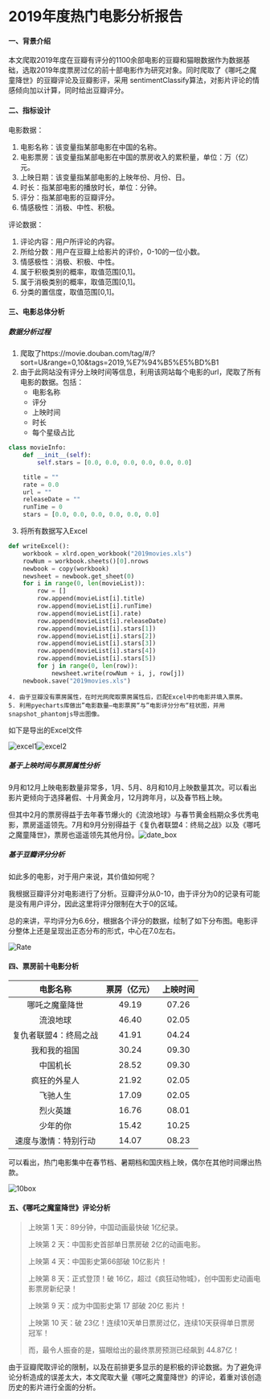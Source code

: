 # 2019年度热门电影分析报告

#### 一、背景介绍

​		本文爬取2019年度在豆瓣有评分的1100余部电影的豆瓣和猫眼数据作为数据基础，选取2019年度票房过亿的前十部电影作为研究对象。同时爬取了《哪吒之魔童降世》的豆瓣评论及豆瓣影评，采用 sentimentClassify算法，对影片评论的情感倾向加以计算，同时给出豆瓣评分。



#### 二、指标设计

电影数据：

1. 电影名称：该变量指某部电影在中国的名称。
2. 电影票房：该变量指某部电影在中国的票房收入的累积量，单位：万（亿）元。
3. 上映日期：该变量指某部电影的上映年份、月份、日。
4. 时长：指某部电影的播放时长，单位：分钟。
5. 评分：指某部电影的豆瓣评分。
6. 情感极性：消极、中性、积极。



评论数据：

1. 评论内容：用户所评论的内容。
3. 所给分数：用户在豆瓣上给影片的评价，0-10的一位小数。
4. 情感极性：消极、积极、中性。
5. 属于积极类别的概率，取值范围[0,1]。
6. 属于消极类别的概率，取值范围[0,1]。
7. 分类的置信度，取值范围[0,1]。



#### 三、电影总体分析

##### 数据分析过程

1. 爬取了https://movie.douban.com/tag/#/?sort=U&range=0,10&tags=2019,%E7%94%B5%E5%BD%B1
2. 由于此网站没有评分上映时间等信息，利用该网站每个电影的url，爬取了所有电影的数据。包括：
   - 电影名称
   - 评分
   - 上映时间
   - 时长
   - 每个星级占比

```python
class movieInfo:
    def __init__(self):
        self.stars = [0.0, 0.0, 0.0, 0.0, 0.0, 0.0]

    title = ""
    rate = 0.0
    url = ""
    releaseDate = ""
    runTime = 0
    stars = [0.0, 0.0, 0.0, 0.0, 0.0, 0.0]
```

3. 将所有数据写入Excel

```python
def writeExcel():
    workbook = xlrd.open_workbook("2019movies.xls")
    rowNum = workbook.sheets()[0].nrows
    newbook = copy(workbook)
    newsheet = newbook.get_sheet(0)
    for i in range(0, len(movieList)):
        row = []
        row.append(movieList[i].title)
        row.append(movieList[i].runTime)
        row.append(movieList[i].rate)
        row.append(movieList[i].releaseDate)
        row.append(movieList[i].stars[1])
        row.append(movieList[i].stars[2])
        row.append(movieList[i].stars[3])
        row.append(movieList[i].stars[4])
        row.append(movieList[i].stars[5])
        for j in range(0, len(row)):
            newsheet.write(rowNum + i, j, row[j])
    newbook.save("2019movies.xls")
```

	4. 由于豆瓣没有票房属性，在时光网爬取票房属性后，匹配Excel中的电影并填入票房。
 	5. 利用pyecharts库做出”电影数量—电影票房“与”电影评分分布“柱状图，并用snapshot_phantomjs导出图像。

如下是导出的Excel文件

![excel1](C:\Users\Bronkape\Documents\WHUer\python_projects_bron\crawlerDouban\excel1.png)![excel2](C:\Users\Bronkape\Documents\WHUer\python_projects_bron\crawlerDouban\excel2.png)



##### 基于上映时间与票房属性分析

9月和12月上映电影数量非常多，1月、5月、8月和10月上映数量其次。可以看出影片更倾向于选择暑假、十月黄金月，12月跨年月，以及春节档上映。

但其中2月的票房得益于去年春节爆火的《流浪地球》与春节黄金档期众多优秀电影，票房遥遥领先。7月和9月分别得益于《复仇者联盟4：终局之战》以及《哪吒之魔童降世》，票房也遥遥领先其他月份。![date_box](C:\Users\Bronkape\Documents\WHUer\python_projects_bron\crawlerDouban\date_box.png)



##### 基于豆瓣评分分析

如此多的电影，对于用户来说，其价值如何呢？

我根据豆瓣评分对电影进行了分析。豆瓣评分从0-10，由于评分为0的记录有可能是没有用户评分，因此这里将评分限制在大于0的区域。

总的来讲，平均评分为6.6分，根据各个评分的数据，绘制了如下分布图。电影评分整体上还是呈现出正态分布的形式，中心在7.0左右。

![Rate](C:\Users\Bronkape\Documents\WHUer\python_projects_bron\crawlerDouban\Rate.png)

#### 四、票房前十电影分析

|       电影名称        | 票房（亿元） | 上映时间 |
| :-------------------: | :----------: | :------: |
|    哪吒之魔童降世     |    49.19     |  07.26   |
|       流浪地球        |    46.40     |  02.05   |
| 复仇者联盟4：终局之战 |    41.91     |  04.24   |
|     我和我的祖国      |    30.24     |  09.30   |
|       中国机长        |    28.52     |  09.30   |
|     疯狂的外星人      |    21.92     |  02.05   |
|       飞驰人生        |    17.09     |  02.05   |
|       烈火英雄        |    16.76     |  08.01   |
|       少年的你        |    15.42     |  10.25   |
| 速度与激情：特别行动  |    14.07     |  08.23   |

可以看出，热门电影集中在春节档、暑期档和国庆档上映，偶尔在其他时间爆出热款。

![10box](C:\Users\Bronkape\Documents\WHUer\python_projects_bron\crawlerDouban\10box.png)



#### 五、《哪吒之魔童降世》评论分析

> 上映第 1 天：89分钟，中国动画最快破 1亿纪录。
>
> 上映第 2 天：中国影史首部单日票房破 2亿的动画电影。
>
> 上映第 4 天：中国影史第66部破 10亿影片！
>
> 上映第 8 天：正式登顶！破 16亿，超过《疯狂动物城》，创中国影史动画电影票房新纪录！
>
> 上映第 9 天：成为中国影史第 17 部破 20亿 影片！
>
> 上映第 10 天：破 23亿！连续10天单日票房过亿，连续10天获得单日票房冠军！
>
> 而，最令人振奋的是，猫眼给出的最终票房预测已经飙到 44.87亿！

由于豆瓣爬取评论的限制，以及在前排更多显示的是积极的评论数据。为了避免评论分析造成的误差太大，本文爬取大量《哪吒之魔童降世》的评论，着重对该创造历史的影片进行全面的分析。